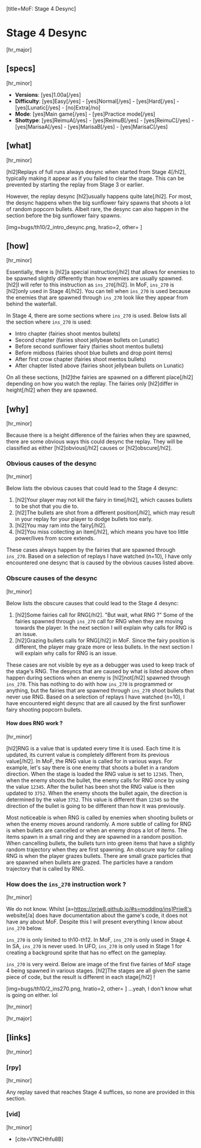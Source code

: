 [title=MoF: Stage 4 Desync]
# Stage 4 Desync

[hr_major] 
## [specs]
[hr_minor]  

* **Versions**: [yes]1.00a[/yes] 
* **Difficulty**: [yes]Easy[/yes] - [yes]Normal[/yes] - [yes]Hard[/yes] - [yes]Lunatic[/yes] - [no]Extra[/no]
* **Mode**: [yes]Main game[/yes] - [yes]Practice mode[/yes]
* **Shottype**: [yes]ReimuA[/yes] - [yes]ReimuB[/yes] - [yes]ReimuC[/yes] - [yes]MarisaA[/yes] - [yes]MarisaB[/yes] - [yes]MarisaC[/yes]

## [what]
[hr_minor]

[hl2]Replays of full runs always desync when started from Stage 4[/hl2], typically making it appear as if you failed to clear the stage. This can be prevented by starting the replay from Stage 3 or earlier.

However, the replay desync [hl2]usually happens quite late[/hl2]. For most, the desync happens when the big sunflower fairy spawns that shoots a lot of random popcorn bullets. Albeit rare, the desync can also happen in the section before the big sunflower fairy spawns.

[img=bugs/th10/2_intro_desync.png, hratio=2, other= ]

## [how]
[hr_minor]

Essentially, there is [hl2]a special instruction[/hl2] that allows for enemies to be spawned slightly differently than how enemies are usually spawned. [hl2]I will refer to this instruction as ``ins_270``[/hl2]. In MoF, ``ins_270`` is [hl2]only used in Stage 4[/hl2]. You can tell when ``ins_270`` is used because the enemies that are spawned through ``ins_270`` look like they appear from behind the waterfall.

In Stage 4, there are some sections where ``ins_270`` is used. Below lists all the section where ``ins_270`` is used:
+ Intro chapter (fairies shoot mentos bullets)
+ Second chapter (fairies shoot jellybean bullets on Lunatic)
+ Before second sunflower fairy (fairies shoot mentos bullets)
+ Before midboss (fairies shoot blue bullets and drop point items)
+ After first crow chapter (fairies shoot mentos bullets)
+ After chapter listed above (fairies shoot jellybean bullets on Lunatic)

On all these sections, [hl2]the fairies are spawned on a different place[/hl2] depending on how you watch the replay. The fairies only [hl2]differ in height[/hl2] when they are spawned.


## [why]
[hr_minor]

Because there is a height difference of the fairies when they are spawned, there are some obvious ways this could desync the replay. They will be classified as either [hl2]obvious[/hl2] causes or [hl2]obscure[/hl2].

### Obvious causes of the desync
[hr_minor]

Below lists the obvious causes that could lead to the Stage 4 desync:

1. [hl2]Your player may not kill the fairy in time[/hl2], which causes bullets to be shot that you die to.
2. [hl2]The bullets are shot from a different position[/hl2], which may result in your replay for your player to dodge bullets too early.
3. [hl2]You may ram into the fairy[/hl2].
4. [hl2]You miss collecting an item[/hl2], which means you have too little power/lives from score extends.

These cases always happen by the fairies that are spawned through ``ins_270``.
Based on a selection of replays I have watched (n=10), I have only encountered one desync that is caused by the obvious causes listed above.

### Obscure causes of the desync
[hr_minor]

Below lists the obscure causes that could lead to the Stage 4 desync:

1. [hl2]Some fairies call for RNG[/hl2]. "But wait, what RNG ?" Some of the fairies spawned through ``ins_270`` call for RNG when they are moving towards the player. In the next section I will explain why calls for RNG is an issue.
2. [hl2]Grazing bullets calls for RNG[/hl2] in MoF. Since the fairy position is different, the player may graze more or less bullets. In the next section I will explain why calls for RNG is an issue.

These cases are not visible by eye as a debugger was used to keep track of the stage's RNG.
The desyncs that are caused by what is listed above often happen during sections when an enemy is [hl2]not[/hl2] spawned through ``ins_270``. This has nothing to do with how ``ins_270`` is programmed or anything, but the fairies that are spawned through ``ins_270`` shoot bullets that never use RNG.
Based on a selection of replays I have watched (n=10), I have encountered eight desync that are all caused by the first sunflower fairy shooting popcorn bullets.

#### How does RNG work ?
[hr_minor]

[hl2]RNG is a value that is updated every time it is used. Each time it is updated, its current value is completely different from its previous value[/hl2]. In MoF, the RNG value is called for in various ways. 
For example, let's say there is one enemy that shoots a bullet in a random direction. When the stage is loaded the RNG value is set to ``12345``. Then, when the enemy shoots the bullet, the enemy calls for RNG once by using the value ``12345``. After the bullet has been shot the RNG value is then updated to ``3752``. When the enemy shoots the bullet again, the direction is determined by the value ``3752``. This value is different than ``12345`` so the direction of the bullet is going to be different than how it was previously.

Most noticeable is when RNG is called by enemies when shooting bullets or when the enemy moves around randomly. 
A more subtle of calling for RNG is when bullets are cancelled or when an enemy drops a lot of items. The items spawn in a small ring and they are spawned in a random position. When cancelling bullets, the bullets turn into green items that have a slightly random trajectory when they are first spawning.
An obscure way for calling RNG is when the player grazes bullets. There are small graze particles that are spawned when bullets are grazed. The particles have a random trajectory that is called by RNG.

### How does the ``ins_270`` instruction work ?
[hr_minor]

We do not know.
Whilst [a=https://priw8.github.io/#s=modding/ins]Priw8's website[/a] does have documentation about the game's code, it does not have any about MoF. Despite this I will present everything I know about ``ins_270`` below. 

``ins_270`` is only limited to th10-th12. In MoF, ``ins_270`` is only used in Stage 4. In SA, ``ins_270`` is never used. In UFO, ``ins_270`` is only used in Stage 1 for creating a background sprite that has no effect on the gameplay.

``ins_270`` is very weird. Below are image of the first five fairies of MoF stage 4 being spawned in various stages. [hl2]The stages are all given the same piece of code, but the result is different in each stage[/hl2] !

[img=bugs/th10/2_ins270.png, hratio=2, other= ]
...yeah, I don't know what is going on either. lol

[hr_minor]




[hr_major]
## [links]
[hr_minor]
### [rpy]
[hr_minor]

Any replay saved that reaches Stage 4 suffices, so none are provided in this section.

### [vid]
[hr_minor]

+ [cite=V1NCHhfu8B]
